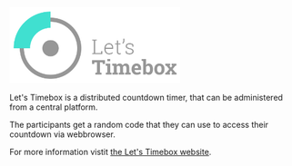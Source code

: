<img src="branding/Logo.svg" width="300px" alt="Let's Timebox">

Let's Timebox is a distributed countdown timer, that can be administered from a central platform.

The participants get a random code that they can use to access their countdown via webbrowser.

For more information vistit [the Let's Timebox website](https://letstimebox.com).
